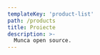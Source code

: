 ```yaml
---
templateKey: 'product-list'
path: /products
title: Proiecte
description: >-
  Munca open source.
---
```

